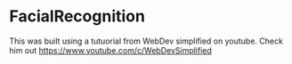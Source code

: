 # FacialRecognition
This was built using a tutuorial from WebDev simplified on youtube. Check him out https://www.youtube.com/c/WebDevSimplified
